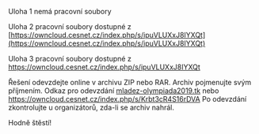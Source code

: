 Uloha 1
nemá pracovní soubory

Uloha 2
pracovní soubory dostupné z [https://owncloud.cesnet.cz/index.php/s/ipuVLUXxJ8IYXQt](https://owncloud.cesnet.cz/index.php/s/ipuVLUXxJ8IYXQt)

Uloha 3
pracovní soubory dostupné z https://owncloud.cesnet.cz/index.php/s/ipuVLUXxJ8IYXQt


Řešení odevzdejte online v archivu ZIP nebo RAR. Archiv pojmenujte svým příjmením. Odkaz pro odevzdání [mladez-olympiada2019.tk](mladez-olympiada2019.tk) nebo https://owncloud.cesnet.cz/index.php/s/Krbt3cR4S16rDVA
Po odevzdání zkontrolujte u organizátorů, zda-li se archiv nahrál.

Hodně štěstí!
